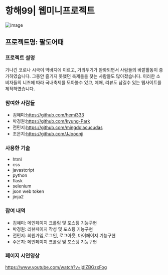 # 항해99| 웹미니프로젝트

![image](https://user-images.githubusercontent.com/105787441/178971677-42d30f02-310d-4f07-b261-b550d4e0343e.png)


## 프로젝트명: 팔도어때 


### 프로젝트 설명

기나긴 코로나 시국이 막바지에 이르고, 거리두기가 완화되면서 사람들의 바깥활동이 증가하였습니다. 그동안 즐기지 못했던 축제들을 찾는 사람들도 많아졌습니다.
이러한 소비자들의 니즈에 따라 국내축제를 모아볼수 있고, 예매, 리뷰도 남길수 있는 웹사이트를 제작하였습니다. 


### 참여한 사람들 
* 김혜미:https://github.com/hemi333
* 박경원:https://github.com/kyung-Park
* 전민지:https://github.com/mingdolacucudas
* 조은지:https://github.com/JJooonji


### 사용한 기술 

* html
* css
* javastcript
* python
* flask
* selenium
* json web token
* jinja2

### 참여 내역

* 김혜미: 메인페이지 크롤링 및 포스팅 기능구현 
* 박경원: 리뷰페이지 작성 및 포스팅 기능구현
* 전민지: 회원가입,로그인, 로그아웃, 마이페이지 기능구현
* 주은지: 메인페이지 크롤링 및 포스팅 기능구현

### 페이지 시연영상
https://www.youtube.com/watch?v=jdlZBGzxFog

